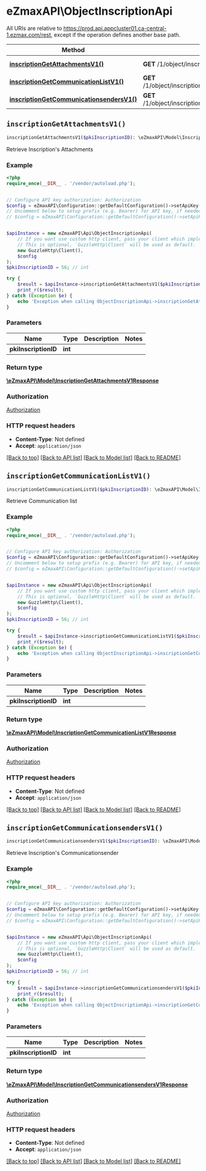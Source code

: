 # eZmaxAPI\ObjectInscriptionApi

All URIs are relative to https://prod.api.appcluster01.ca-central-1.ezmax.com/rest, except if the operation defines another base path.

| Method | HTTP request | Description |
| ------------- | ------------- | ------------- |
| [**inscriptionGetAttachmentsV1()**](ObjectInscriptionApi.md#inscriptionGetAttachmentsV1) | **GET** /1/object/inscription/{pkiInscriptionID}/getAttachments | Retrieve Inscription&#39;s Attachments |
| [**inscriptionGetCommunicationListV1()**](ObjectInscriptionApi.md#inscriptionGetCommunicationListV1) | **GET** /1/object/inscription/{pkiInscriptionID}/getCommunicationList | Retrieve Communication list |
| [**inscriptionGetCommunicationsendersV1()**](ObjectInscriptionApi.md#inscriptionGetCommunicationsendersV1) | **GET** /1/object/inscription/{pkiInscriptionID}/getCommunicationsenders | Retrieve Inscription&#39;s Communicationsender |


## `inscriptionGetAttachmentsV1()`

```php
inscriptionGetAttachmentsV1($pkiInscriptionID): \eZmaxAPI\Model\InscriptionGetAttachmentsV1Response
```

Retrieve Inscription's Attachments



### Example

```php
<?php
require_once(__DIR__ . '/vendor/autoload.php');


// Configure API key authorization: Authorization
$config = eZmaxAPI\Configuration::getDefaultConfiguration()->setApiKey('Authorization', 'YOUR_API_KEY');
// Uncomment below to setup prefix (e.g. Bearer) for API key, if needed
// $config = eZmaxAPI\Configuration::getDefaultConfiguration()->setApiKeyPrefix('Authorization', 'Bearer');


$apiInstance = new eZmaxAPI\Api\ObjectInscriptionApi(
    // If you want use custom http client, pass your client which implements `GuzzleHttp\ClientInterface`.
    // This is optional, `GuzzleHttp\Client` will be used as default.
    new GuzzleHttp\Client(),
    $config
);
$pkiInscriptionID = 56; // int

try {
    $result = $apiInstance->inscriptionGetAttachmentsV1($pkiInscriptionID);
    print_r($result);
} catch (Exception $e) {
    echo 'Exception when calling ObjectInscriptionApi->inscriptionGetAttachmentsV1: ', $e->getMessage(), PHP_EOL;
}
```

### Parameters

| Name | Type | Description  | Notes |
| ------------- | ------------- | ------------- | ------------- |
| **pkiInscriptionID** | **int**|  | |

### Return type

[**\eZmaxAPI\Model\InscriptionGetAttachmentsV1Response**](../Model/InscriptionGetAttachmentsV1Response.md)

### Authorization

[Authorization](../../README.md#Authorization)

### HTTP request headers

- **Content-Type**: Not defined
- **Accept**: `application/json`

[[Back to top]](#) [[Back to API list]](../../README.md#endpoints)
[[Back to Model list]](../../README.md#models)
[[Back to README]](../../README.md)

## `inscriptionGetCommunicationListV1()`

```php
inscriptionGetCommunicationListV1($pkiInscriptionID): \eZmaxAPI\Model\InscriptionGetCommunicationListV1Response
```

Retrieve Communication list



### Example

```php
<?php
require_once(__DIR__ . '/vendor/autoload.php');


// Configure API key authorization: Authorization
$config = eZmaxAPI\Configuration::getDefaultConfiguration()->setApiKey('Authorization', 'YOUR_API_KEY');
// Uncomment below to setup prefix (e.g. Bearer) for API key, if needed
// $config = eZmaxAPI\Configuration::getDefaultConfiguration()->setApiKeyPrefix('Authorization', 'Bearer');


$apiInstance = new eZmaxAPI\Api\ObjectInscriptionApi(
    // If you want use custom http client, pass your client which implements `GuzzleHttp\ClientInterface`.
    // This is optional, `GuzzleHttp\Client` will be used as default.
    new GuzzleHttp\Client(),
    $config
);
$pkiInscriptionID = 56; // int

try {
    $result = $apiInstance->inscriptionGetCommunicationListV1($pkiInscriptionID);
    print_r($result);
} catch (Exception $e) {
    echo 'Exception when calling ObjectInscriptionApi->inscriptionGetCommunicationListV1: ', $e->getMessage(), PHP_EOL;
}
```

### Parameters

| Name | Type | Description  | Notes |
| ------------- | ------------- | ------------- | ------------- |
| **pkiInscriptionID** | **int**|  | |

### Return type

[**\eZmaxAPI\Model\InscriptionGetCommunicationListV1Response**](../Model/InscriptionGetCommunicationListV1Response.md)

### Authorization

[Authorization](../../README.md#Authorization)

### HTTP request headers

- **Content-Type**: Not defined
- **Accept**: `application/json`

[[Back to top]](#) [[Back to API list]](../../README.md#endpoints)
[[Back to Model list]](../../README.md#models)
[[Back to README]](../../README.md)

## `inscriptionGetCommunicationsendersV1()`

```php
inscriptionGetCommunicationsendersV1($pkiInscriptionID): \eZmaxAPI\Model\InscriptionGetCommunicationsendersV1Response
```

Retrieve Inscription's Communicationsender



### Example

```php
<?php
require_once(__DIR__ . '/vendor/autoload.php');


// Configure API key authorization: Authorization
$config = eZmaxAPI\Configuration::getDefaultConfiguration()->setApiKey('Authorization', 'YOUR_API_KEY');
// Uncomment below to setup prefix (e.g. Bearer) for API key, if needed
// $config = eZmaxAPI\Configuration::getDefaultConfiguration()->setApiKeyPrefix('Authorization', 'Bearer');


$apiInstance = new eZmaxAPI\Api\ObjectInscriptionApi(
    // If you want use custom http client, pass your client which implements `GuzzleHttp\ClientInterface`.
    // This is optional, `GuzzleHttp\Client` will be used as default.
    new GuzzleHttp\Client(),
    $config
);
$pkiInscriptionID = 56; // int

try {
    $result = $apiInstance->inscriptionGetCommunicationsendersV1($pkiInscriptionID);
    print_r($result);
} catch (Exception $e) {
    echo 'Exception when calling ObjectInscriptionApi->inscriptionGetCommunicationsendersV1: ', $e->getMessage(), PHP_EOL;
}
```

### Parameters

| Name | Type | Description  | Notes |
| ------------- | ------------- | ------------- | ------------- |
| **pkiInscriptionID** | **int**|  | |

### Return type

[**\eZmaxAPI\Model\InscriptionGetCommunicationsendersV1Response**](../Model/InscriptionGetCommunicationsendersV1Response.md)

### Authorization

[Authorization](../../README.md#Authorization)

### HTTP request headers

- **Content-Type**: Not defined
- **Accept**: `application/json`

[[Back to top]](#) [[Back to API list]](../../README.md#endpoints)
[[Back to Model list]](../../README.md#models)
[[Back to README]](../../README.md)
